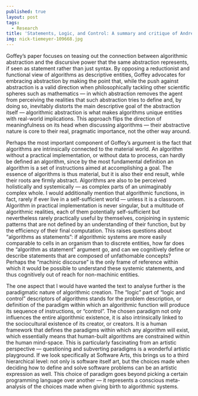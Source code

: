 ```yaml
---
published: true
layout: post
tags:
  - Research
title: 'Statements, Logic, and Control: A summary and critique of Andrew Goffey’s “Algorithm”'
img: nick-tiemeyer-109668.jpg
---
```



Goffey’s paper focuses on teasing out the connection between algorithmic abstraction and the discursive power that the same abstraction represents, if seen as statement rather than just syntax. By opposing a reductionist and functional view of algorithms as descriptive entities, Goffey advocates for embracing abstraction by making the point that, while the push against abstraction is a valid direction when philosophically tackling other scientific spheres such as mathematics — in which abstraction removes the agent from perceiving the realities that such abstraction tries to define and, by doing so, inevitably distorts the main descriptive goal of the abstraction itself — algorithmic abstraction is what makes algorithms unique entities with real-world implications. This approach flips the direction of meaningfulness on its head when discussing algorithms — their abstractive nature is core to their real, pragmatic importance, not the other way around.

Perhaps the most important component of Goffey’s argument is the fact that algorithms are intrinsically connected to the material world. An algorithm without a practical implementation, or without data to process, can hardly be defined an algorithm, since by the most fundamental definition an algorithm is a set of instructions aimed at accomplishing a goal. The essence of algorithms is thus material, but it is also their end result, while their roots are firmly abstract.  Algorithms are also to be perceived holistically and systemically — as complex parts of an unimaginably complex whole. I would additionally mention that algorithmic functions, in fact, rarely if ever live in a self-sufficient world — unless it is a classroom. Algorithm in practical implementation is never singular, but a multitude of algorithmic realities, each of them potentially self-sufficient but nevertheless rarely practically useful by themselves, conjoining in systemic patterns that are not defined by an understanding of their function, but by the efficiency of their final computation. This raises questions about “algorithms as statements”: if algorithmic systems are more easily comparable to cells in an organism than to discrete entities, how far does the “algorithm as statement” argument go, and can we cognitively define or describe statements that are composed of unfathomable concepts? Perhaps the “machinic discourse” is the only frame of reference within which it would be possible to understand these systemic statements, and thus cognitively out of reach for non-machinic entities.

The one aspect that I would have wanted the text to analyse further is the paradigmatic nature of algorithmic creation. The “logic” part of “logic and control” descriptors of algorithms stands for the problem description, or definition of the paradigm within which an algorithmic function will produce its sequence of instructions, or “control”. The chosen paradigm not only influences the entire algorithmic existence, it is also intrinsically linked to the sociocultural existence of its creator, or creators. It is a human framework that defines the paradigms within which any algorithm will exist, which essentially means that human-built algorithms are constrained within the human mind-space. This is particularly fascinating from an artistic perspective — questioning and subverting paradigms is a wonderful artistic playground. If we look specifically at Software Arts, this brings us to a third hierarchical level: not only is software itself art, but the choices made when deciding how to define and solve software problems can be an artistic expression as well. This choice of paradigm goes beyond picking a certain programming language over another — it represents a conscious meta-analysis of the choices made when giving birth to algorithmic systems.
